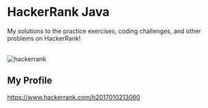 # HackerRank Java
My solutions to the practice exercises, coding challenges, and other problems on HackerRank! <br><br>

![hackerrank](https://user-images.githubusercontent.com/75911392/222681763-e53493fb-62a8-4506-8d43-82238f067dd0.png)


## My Profile
https://www.hackerrank.com/h2017010213060
